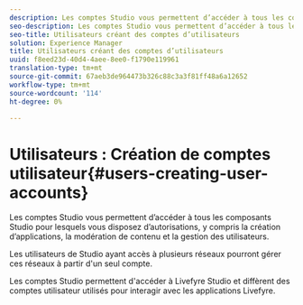 ```yaml
---
description: Les comptes Studio vous permettent d’accéder à tous les composants Studio pour lesquels vous disposez d’autorisations, y compris la création d’applications, la modération de contenu et la gestion des utilisateurs.
seo-description: Les comptes Studio vous permettent d’accéder à tous les composants Studio pour lesquels vous disposez d’autorisations, y compris la création d’applications, la modération de contenu et la gestion des utilisateurs.
seo-title: Utilisateurs créant des comptes d’utilisateurs
solution: Experience Manager
title: Utilisateurs créant des comptes d’utilisateurs
uuid: f8eed23d-40d4-4aee-8ee0-f1790e119961
translation-type: tm+mt
source-git-commit: 67aeb3de964473b326c88c3a3f81ff48a6a12652
workflow-type: tm+mt
source-wordcount: '114'
ht-degree: 0%

---
```



# Utilisateurs : Création de comptes utilisateur{#users-creating-user-accounts}

Les comptes Studio vous permettent d’accéder à tous les composants Studio pour lesquels vous disposez d’autorisations, y compris la création d’applications, la modération de contenu et la gestion des utilisateurs.

Les utilisateurs de Studio ayant accès à plusieurs réseaux pourront gérer ces réseaux à partir d&#39;un seul compte.

Les comptes Studio permettent d&#39;accéder à Livefyre Studio et diffèrent des comptes utilisateur utilisés pour interagir avec les applications Livefyre.
